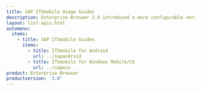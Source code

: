 ```yaml
---
title: SAP ITSmobile Usage Guides
description: Enterprise Broswer 2.0 introduced a more configurable version of EB with SAP in mind. 
layout: list-apis.html
automenu:
  items:
    - title: SAP ITSmobile Guides
      items:
        - title: ITSmobile for Android
          url: ../sapandroid
        - title: ITSmobile for Windows Mobile/CE 
          url: ../sapwin
product: Enterprise Browser
productversion: '3.0'
---
```


